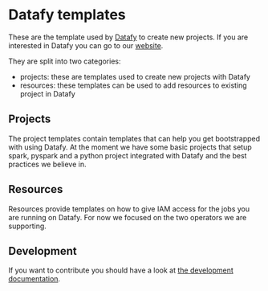# Datafy templates

These are the template used by [Datafy](https://get.datafy.cloud/) to create new projects. If you are interested in
Datafy you can go to our [website](https://get.datafy.cloud/).

They are split into two categories:

- projects: these are templates used to create new projects with Datafy
- resources: these templates can be used to add resources to existing project in Datafy

## Projects

The project templates contain templates that can help you get bootstrapped with using Datafy. At the moment we have
some basic projects that setup spark, pyspark and a python project integrated with Datafy and the best practices we
believe in.

## Resources

Resources provide templates on how to give IAM access for the jobs you are running on Datafy. For now we focused on the
two operators we are supporting.

## Development

If you want to contribute you should have a look at [the development documentation](./DEVELOPMENT.md).

